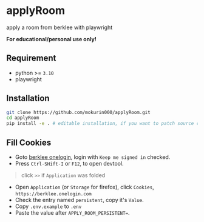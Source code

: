 # applyRoom

apply a room from berklee with playwright

**For educational/personal use only!**

## Requirement

- python >= `3.10`
- playwright

## Installation

```bash
git clone https://github.com/mokurin000/applyRoom.git
cd applyRoom
pip install -e . # editable installation, if you want to patch source code
```

## Fill Cookies

- Goto [berklee onelogin](https://berklee.onelogin.com/), login with `Keep me signed in` checked.
- Press `Ctrl-SHift-I` or `F12`, to open devtool.

> click `>>` if `Application` was folded
- Open `Application` (or `Storage` for  firefox), click `Cookies`, `https://berklee.onelogin.com`
- Check the entry named `persistent`, copy it's `Value`.
- Copy `.env.example` to `.env`
- Paste the value after `APPLY_ROOM_PERSISTENT=`.

